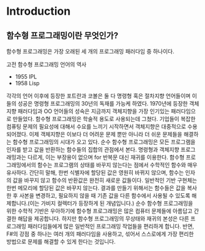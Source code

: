 # Introduction

## 함수형 프로그래밍이란 무엇인가?

함수형 프로그래밍은 가장 오래된 세 개의 프로그래밍 패러다임 중 하나이다.

고전 함수형 프로그래밍 언어의 역사
- 1955 IPL
- 1958 Lisp

각각의 언어 이후에 등장한 포트란과 코볼은 둘 다 명령형 혹은 절차지향 언어들이며 이들의 성공은 명령형 프로그래밍의 30년의 독재를 가능케 하였다. 1970년에 등장한 객체지향 패러다임과 OO 언어들의 성숙은 지금까지 객체지향을 가장 인기있는 패러다임으로 만들었다.
함수형 프로그래밍은 학술적 용도로 사용되는데 그쳤다. 기업들이 복잡한 컴퓨팅 문제의 필요성에 대해서 수요를 느끼기 시작하면서 객체지향은 대중적으로 수용되어졌다. 이제 객체지향은 이보다 더 어려운 문제 뿐만 아니라 더 쉬운 문제들을 해결하는 함수형 프로그래밍의 시대가 오고 있다.
순수 함수형 프로그래밍은 모든 프로그램을 인자를 받고 값을 반환하는 함수들의 집합의 관점에서 본다. 명령형과 객체지향 프로그래밍과는 다르게, 이는 부장용이 없으며 for 반복문 대신 재귀를 이용한다. 함수형 프로그래밍에서의 함수는 프로그램의 상태를 바꾸지 않는다는 점에서 수학적인 함수와 매우 유사하다. 간단히 말해, 한번 식별자에 할당된 값은 영원히 바뀌지 않으며, 함수는 인자의 값을 바꾸지 않고 함수의 반환값은 완전히 새로운 값들이다. 일반적인 기반 구현체는 한번 메모리에 할당된 값은 바꾸지 않는다. 결과를 만들기 위해서는 함수들은 값을 복사한 후 사본을 변경하고, 필요하지 않을 때 기존 값을 다른 함수에서 사용될 수 있도록 해제합니다.(이는 가비지 컬렉터가 등장하게 된 개념입니다.)
순수 함수형 프로그래밍을 위한 수학적 기반은 우아하기에 함수형 프로그래밍은 많은 컴퓨터 문제들에 아름답고 간결한 해답을 제공합니다. 하지만 함수형 프로그래밍의 무상태와 재귀의 본성은 다른 프로그래밍 패러다임들에게 많은 일반적인 프로그래밍 작업들을 편리하게 합니다. 반면, F#의 강점 중 하나는 여러 개의 패러다임을 사용하고, 섞어서 스스로에게 가장 편리한 방법으로 문제를 해결할 수 있게 한다는 것입니다.